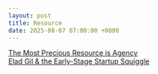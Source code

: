 ```yaml
---
layout: post
title: Resource
date: 2025-08-07 07:00:00 +0800
---
```


[The Most Precious Resource is Agency](https://map.simonsarris.com/p/the-most-precious-resource-is-agency)  
[Elad Gil & the Early-Stage Startup Squiggle](https://www.youtube.com/watch?v=b4CWtfC0HIM)  
